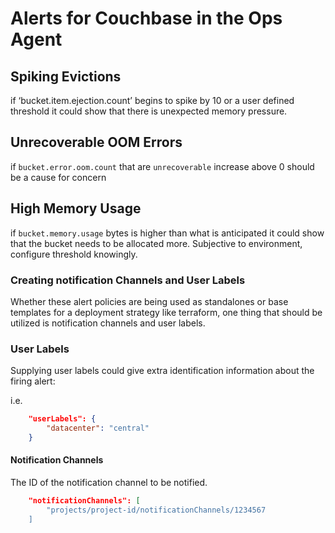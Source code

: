# Alerts for Couchbase in the Ops Agent

## Spiking Evictions

if ‘bucket.item.ejection.count’ begins to spike by 10 or a user defined threshold it could show that there is unexpected memory pressure.

## Unrecoverable OOM Errors

if `bucket.error.oom.count` that are `unrecoverable` increase above 0 should be a cause for concern

## High Memory Usage

if `bucket.memory.usage` bytes is higher than what is anticipated it could show that the bucket needs to be allocated more. Subjective to environment, configure threshold knowingly.

### Creating notification Channels and User Labels

Whether these alert policies are being used as standalones or base templates for a deployment strategy like terraform, one thing that should be utilized is notification channels and user labels.

### User Labels

Supplying user labels could give extra identification information about the firing alert:

i.e.

```json
    "userLabels": {
        "datacenter": "central"
    }
```

#### Notification Channels

The ID of the notification channel to be notified.

```json
    "notificationChannels": [
        "projects/project-id/notificationChannels/1234567
    ]
```
